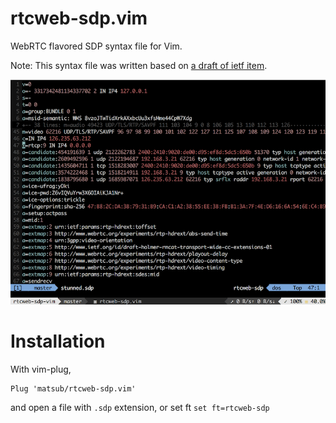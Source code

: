 # rtcweb-sdp.vim
WebRTC flavored SDP syntax file for Vim.

Note: This syntax file was written based on [a draft of ietf item](https://tools.ietf.org/html/draft-ietf-rtcweb-sdp).

<img src="screenshot/rtcweb-sdp.png" width="600px">

# Installation
With vim-plug, 

```vim
Plug 'matsub/rtcweb-sdp.vim'
```

and open a file with `.sdp` extension, or set ft `set ft=rtcweb-sdp`

